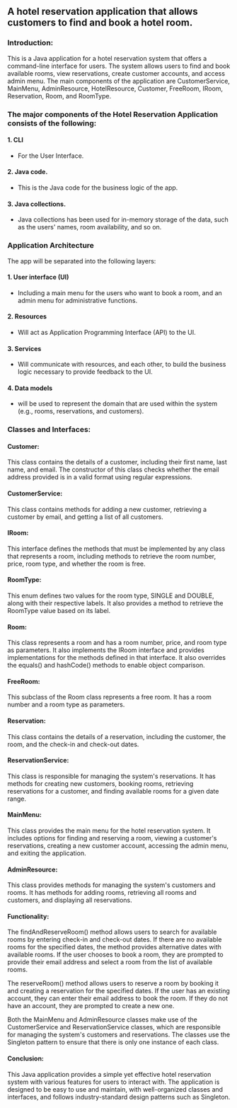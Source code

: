 ## A hotel reservation application that allows customers to find and book a hotel room. 
### Introduction:
This is a Java application for a hotel reservation system that offers a command-line interface for users. The system allows users to find and book available rooms, view reservations, create customer accounts, and access admin menu. The main components of the application are CustomerService, MainMenu, AdminResource, HotelResource, Customer, FreeRoom, IRoom, Reservation, Room, and RoomType. 

### The major components of the Hotel Reservation Application consists of the following:
#### 1. CLI 
- For the User Interface.
#### 2. Java code.
- This is the Java code for the business logic of the app.
#### 3. Java collections.
- Java collections has been used for in-memory storage of the data, such as the users' names, room availability, and so on.

### Application Architecture
The app will be separated into the following layers:

#### 1. User interface (UI)
- Including a main menu for the users who want to book a room, and an admin menu for administrative functions.
#### 2. Resources
- Will act as Application Programming Interface (API) to the UI.
#### 3. Services
- Will communicate with  resources, and each other, to build the business logic necessary to provide feedback to the UI.
#### 4. Data models
- will be used to represent the domain that are used within the system (e.g., rooms, reservations, and customers).

### Classes and Interfaces:
#### Customer:
This class contains the details of a customer, including their first name, last name, and email. The constructor of this class checks whether the email address provided is in a valid format using regular expressions.

#### CustomerService:
This class contains methods for adding a new customer, retrieving a customer by email, and getting a list of all customers.

#### IRoom:
This interface defines the methods that must be implemented by any class that represents a room, including methods to retrieve the room number, price, room type, and whether the room is free.

#### RoomType:
This enum defines two values for the room type, SINGLE and DOUBLE, along with their respective labels. It also provides a method to retrieve the RoomType value based on its label.

#### Room:
This class represents a room and has a room number, price, and room type as parameters. It also implements the IRoom interface and provides implementations for the methods defined in that interface. It also overrides the equals() and hashCode() methods to enable object comparison.

#### FreeRoom:
This subclass of the Room class represents a free room. It has a room number and a room type as parameters.

#### Reservation:
This class contains the details of a reservation, including the customer, the room, and the check-in and check-out dates.

#### ReservationService:
This class is responsible for managing the system's reservations. It has methods for creating new customers, booking rooms, retrieving reservations for a customer, and finding available rooms for a given date range.

#### MainMenu:
This class provides the main menu for the hotel reservation system. It includes options for finding and reserving a room, viewing a customer's reservations, creating a new customer account, accessing the admin menu, and exiting the application.

#### AdminResource:
This class provides methods for managing the system's customers and rooms. It has methods for adding rooms, retrieving all rooms and customers, and displaying all reservations.

#### Functionality:
The findAndReserveRoom() method allows users to search for available rooms by entering check-in and check-out dates. If there are no available rooms for the specified dates, the method provides alternative dates with available rooms. If the user chooses to book a room, they are prompted to provide their email address and select a room from the list of available rooms.

The reserveRoom() method allows users to reserve a room by booking it and creating a reservation for the specified dates. If the user has an existing account, they can enter their email address to book the room. If they do not have an account, they are prompted to create a new one.

Both the MainMenu and AdminResource classes make use of the CustomerService and ReservationService classes, which are responsible for managing the system's customers and reservations. The classes use the Singleton pattern to ensure that there is only one instance of each class.

#### Conclusion:
This Java application provides a simple yet effective hotel reservation system with various features for users to interact with. The application is designed to be easy to use and maintain, with well-organized classes and interfaces, and follows industry-standard design patterns such as Singleton.

[](https://user-images.githubusercontent.com/63597726/233846826-ba397815-ec3d-434b-9e91-365f76d0cb00.mp4)

